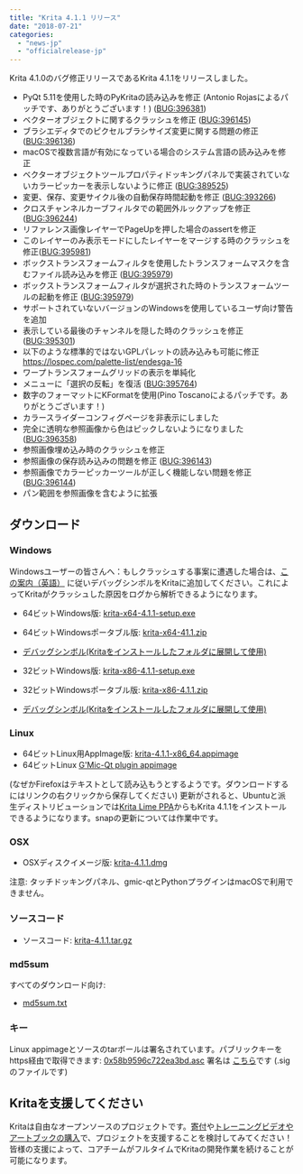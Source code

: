 ```yaml
---
title: "Krita 4.1.1 リリース"
date: "2018-07-21"
categories: 
  - "news-jp"
  - "officialrelease-jp"
---
```


Krita 4.1.0のバグ修正リリースであるKrita 4.1.1をリリースしました。

- PyQt 5.11を使用した時のPyKritaの読み込みを修正 (Antonio Rojasによるパッチです、ありがとうございます！) ([BUG:396381](https://bugs.kde.org/show_bug.cgi?id=396381))
- ベクターオブジェクトに関するクラッシュを修正 ([BUG:396145](https://bugs.kde.org/show_bug.cgi?id=396145))
- ブラシエディタでのピクセルブラシサイズ変更に関する問題の修正 ([BUG:396136](https://bugs.kde.org/show_bug.cgi?id=396136))
- macOSで複数言語が有効になっている場合のシステム言語の読み込みを修正
- ベクターオブジェクトツールプロパティドッキングパネルで実装されていないカラーピッカーを表示しないように修正 ([BUG:389525](https://bugs.kde.org/show_bug.cgi?id=389525))
- 変更、保存、変更サイクル後の自動保存時間起動を修正 ([BUG:393266](https://bugs.kde.org/show_bug.cgi?id=393266))
- クロスチャンネルカーブフィルタでの範囲外ルックアップを修正 ([BUG:396244](https://bugs.kde.org/show_bug.cgi?id=396244))
- リファレンス画像レイヤーでPageUpを押した場合のassertを修正
- このレイヤーのみ表示モードにしたレイヤーをマージする時のクラッシュを修正([BUG:395981](https://bugs.kde.org/show_bug.cgi?id=395981))
- ボックストランスフォームフィルタを使用したトランスフォームマスクを含むファイル読み込みを修正 ([BUG:395979](https://bugs.kde.org/show_bug.cgi?id=395979))
- ボックストランスフォームフィルタが選択された時のトランスフォームツールの起動を修正 ([BUG:395979](https://bugs.kde.org/show_bug.cgi?id=395979))
- サポートされていないバージョンのWindowsを使用しているユーザ向け警告を追加
- 表示している最後のチャンネルを隠した時のクラッシュを修正 ([BUG:395301](https://bugs.kde.org/show_bug.cgi?id=395301))
- 以下のような標準的ではないGPLパレットの読み込みも可能に修正 https://lospec.com/palette-list/endesga-16
- ワープトランスフォームグリッドの表示を単純化
- メニューに「選択の反転」を復活 ([BUG:395764](https://bugs.kde.org/show_bug.cgi?id=395764))
- 数字のフォーマットにKFormatを使用(Pino Toscanoによるパッチです。ありがとうございます！)
- カラースライダーコンフィグページを非表示にしました
- 完全に透明な参照画像から色はピックしないようになりました ([BUG:396358](https://bugs.kde.org/show_bug.cgi?id=396358))
- 参照画像埋め込み時のクラッシュを修正
- 参照画像の保存読み込みの問題を修正 ([BUG:396143](https://bugs.kde.org/show_bug.cgi?id=396143))
- 参照画像でカラーピッカーツールが正しく機能しない問題を修正 ([BUG:396144](https://bugs.kde.org/show_bug.cgi?id=396144))
- パン範囲を参照画像を含むように拡張

## ダウンロード

### Windows

Windowsユーザーの皆さんへ：もしクラッシュする事案に遭遇した場合は、[この案内（英語）](https://docs.krita.org/en/reference_manual/dr_minw_debugger.html#dr-minw) に従いデバッグシンボルをKritaに追加してください。これによってKritaがクラッシュした原因をログから解析できるようになります。

- 64ビットWindows版: [krita-x64-4.1.1-setup.exe](https://download.kde.org/stable/krita/4.1.1/krita-x64-4.1.1-setup.exe)
- 64ビットWindowsポータブル版: [krita-x64-41.1.zip](https://download.kde.org/stable/krita/4.1.1/krita-x64-4.1.1.zip)
- [デバッグシンボル(Kritaをインストールしたフォルダに展開して使用)](https://download.kde.org/stable/krita/4.1.1/krita-x64-4.1.1-dbg.zip)

- 32ビットWindows版: [krita-x86-4.1.1-setup.exe](https://download.kde.org/stable/krita/4.1.1/krita-x86-4.1.1-setup.exe)
- 32ビットWindowsポータブル版: [krita-x86-4.1.1.zip](https://download.kde.org/stable/krita/4.1.1/krita-x86-4.1.1.zip)
- [デバッグシンボル(Kritaをインストールしたフォルダに展開して使用)](https://download.kde.org/stable/krita/4.1.1/krita-x86-4.1.1-dbg.zip)

### Linux

- 64ビットLinux用AppImage版: [krita-4.1.1-x86\_64.appimage](https://download.kde.org/stable/krita/4.1.1/krita-4.1.1-x86_64.appimage)
- 64ビットLinux [G'Mic-Qt plugin appimage](https://download.kde.org/stable/krita/4.1.1/gmic_krita_qt-x86_64.appimage)

(なぜかFirefoxはテキストとして読み込もうとするようです。ダウンロードするにはリンクの右クリックから保存してください) 更新がされると、Ubuntuと派生ディストリビューションでは[Krita Lime PPA](https://launchpad.net/%7Ekritalime/+archive/ubuntu/ppa)からもKrita 4.1.1をインストールできるようになります。snapの更新については作業中です。

### OSX

- OSXディスクイメージ版: [krita-4.1.1.dmg](https://download.kde.org/stable/krita/4.1.1/krita-4.1.1.dmg)

注意: タッチドッキングパネル、gmic-qtとPythonプラグインはmacOSで利用できません。

### ソースコード

- ソースコード: [krita-4.1.1.tar.gz](https://download.kde.org/stable/krita/4.1.1/krita-4.1.1.tar.gz)

### md5sum

すべてのダウンロード向け:

- [md5sum.txt](https://download.kde.org/stable/krita/4.1.1/md5sum.txt)

### キー

Linux appimageとソースのtarボールは署名されています。パブリックキーをhttps経由で取得できます: [0x58b9596c722ea3bd.asc](https://share.kde.org/index.php/s/fJ99V5mZvuyD0z8) 署名は [こちら](http://download.kde.org/stable/krita/4.1.1/)です (.sigのファイルです)

## Kritaを支援してください

Kritaは自由なオープンソースのプロジェクトです。[寄付](https://krita.org/jp/support-us-jp/donations-jp/)や[トレーニングビデオやアートブックの購入](https://krita.org/jp/support-us-jp/shop-jp/)で、プロジェクトを支援することを検討してみてください！皆様の支援によって、コアチームがフルタイムでKritaの開発作業を続けることが可能になります。
